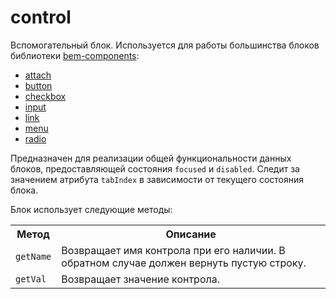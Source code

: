 # control

Вспомогательный блок. Используется для работы большинства блоков библиотеки [bem-components](https://github.com/bem/bem-components):

* [attach](https://github.com/bem/bem-components/blob/v2/common.blocks/attach/attach.ru.md)
* [button](https://github.com/bem/bem-components/blob/v2/common.blocks/button/button.ru.md)
* [checkbox](https://github.com/bem/bem-components/blob/v2/common.blocks/checkbox/checkbox.ru.title.txt)
* [input](https://github.com/bem/bem-components/blob/v2/common.blocks/input/input.ru.md)
* [link](https://github.com/bem/bem-components/blob/v2/common.blocks/link/link.ru.md)
* [menu](https://github.com/bem/bem-components/tree/v2/common.blocks/menu/menu.ru.md)
* [radio](https://github.com/bem/bem-components/tree/v2/common.blocks/radio/radio.ru.md)

Предназначен для реализации общей функциональности данных блоков, предоставляющей состояния `focused` и `disabled`.
Следит за значением атрибута `tabIndex` в зависимости от текущего состояния блока.

Блок использует следующие методы:


<table>
    <tr>
        <th>Метод</td>
        <th>Описание</td>
    </tr>
    <tr>
        <td><code>getName</code></td>
        <td>Возвращает имя контрола при его наличии. В обратном случае должен вернуть пустую строку.</td>
    </tr>
    <tr>
        <td><code>getVal</code></td>
        <td>Возвращает значение контрола.</td>
    </tr>
</table>

